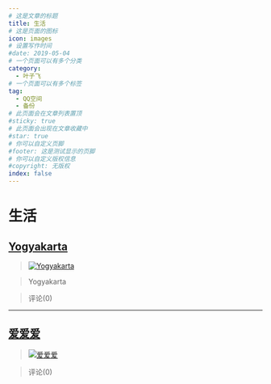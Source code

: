 ```yaml
---
# 这是文章的标题
title: 生活
# 这是页面的图标
icon: images
# 设置写作时间
#date: 2019-05-04
# 一个页面可以有多个分类
category:
  - 叶子飞
# 一个页面可以有多个标签
tag:
  - QQ空间
  - 备份
# 此页面会在文章列表置顶
#sticky: true
# 此页面会出现在文章收藏中
#star: true
# 你可以自定义页脚
#footer: 这是测试显示的页脚
# 你可以自定义版权信息
#copyright: 无版权
index: false
---
```

# 生活
## [Yogyakarta](/叶子飞/Qzone/相册/生活/Yogyakarta)


>[![Yogyakarta](https://pan.4a1801.life/d/Onedrive-4A1801/%E4%B8%AA%E4%BA%BA%E5%BB%BA%E7%AB%99/assets/Qzone_wyf/Albums/images/A52BD26A.jpeg)](https://user.qzone.qq.com/2542864301/photo/V148n7I31OqF13) 


>Yogyakarta 


> 评论(0)




---
## [爱爱爱](/叶子飞/Qzone/相册/生活/爱爱爱)


>[![爱爱爱](https://pan.4a1801.life/d/Onedrive-4A1801/%E4%B8%AA%E4%BA%BA%E5%BB%BA%E7%AB%99/assets/Qzone_wyf/Albums/images/4D13C8ED.jpeg)](https://user.qzone.qq.com/2542864301/photo/sa14V148n7I30wh3se3245caadaad8508a348014ac1e1e12499714V12UPXG13scqUJ) 


>  


> 评论(0)


